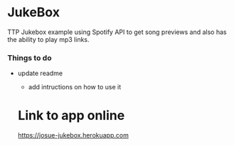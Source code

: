 # JukeBox
TTP Jukebox example using Spotify API to get song previews and also has the ability to play mp3 links.

### Things to do 
- update readme
  - add intructions on how to use it
  
  
  # Link to app online
  https://josue-jukebox.herokuapp.com
